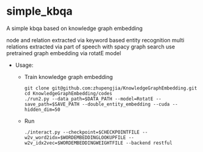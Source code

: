 # simple_kbqa

A simple kbqa based on knowledge graph embedding

node and relation extracted via keyword based entity recognition
multi relations extracted via part of speech with spacy
graph search use pretrained graph embedding via rotatE model

* Usage:

    - Train knowledge graph embedding

        ```shell
        git clone git@github.com:zhupengjia/KnowledgeGraphEmbedding.git
        cd KnowledgeGraphEmbedding/codes
        ./run2.py --data_path=$DATA_PATH --model=RotatE --save_path=$SAVE_PATH --double_entity_embedding --cuda --hidden_dim=50
        ```

    - Run
        
        ```shell
        ./interact.py --checkpoint=$CHECKPOINTFILE --w2v_word2idx=$WORDEMBEDDINGLOOKUPFILE --w2v_idx2vec=$WORDEMBEDDINGWEIGHTFILE --backend restful
        ```

